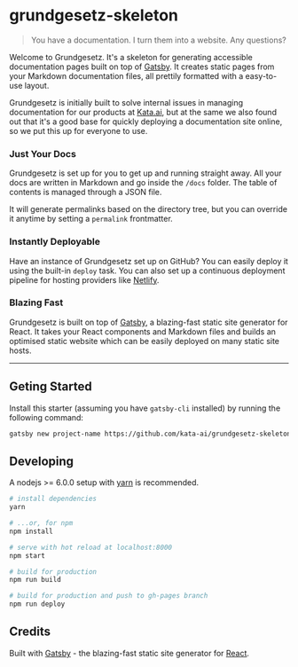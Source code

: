 # grundgesetz-skeleton

> You have a documentation. I turn them into a website. Any questions?

Welcome to Grundgesetz. It's a skeleton for generating accessible documentation pages built on top of [Gatsby](https://www.gatsbyjs.org). It creates static pages from your Markdown documentation files, all prettily formatted with a easy-to-use layout.

Grundgesetz is initially built to solve internal issues in managing documentation for our products at [Kata.ai](https://kata.ai/), but at the same we also found out that it's a good base for quickly deploying a documentation site online, so we put this up for everyone to use.

### Just Your Docs

Grundgesetz is set up for you to get up and running straight away. All your docs are written in Markdown and go inside the `/docs` folder. The table of contents is managed through a JSON file.

It will generate permalinks based on the directory tree, but you can override it anytime by setting a `permalink` frontmatter.

### Instantly Deployable

Have an instance of Grundgesetz set up on GitHub? You can easily deploy it using the built-in `deploy` task. You can also set up a continuous deployment pipeline for hosting providers like [Netlify](https://www.netlify.com/).

### Blazing Fast

Grundgesetz is built on top of [Gatsby](https://www.gatsbyjs.org), a blazing-fast static site generator for React. It takes your React components and Markdown files and builds an optimised static website which can be easily deployed on many static site hosts.

---

## Geting Started

Install this starter (assuming you have `gatsby-cli` installed) by running the following command:

```bash
gatsby new project-name https://github.com/kata-ai/grundgesetz-skeleton
```

## Developing

A nodejs >= 6.0.0 setup with [yarn](https://yarnpkg.com/) is recommended.

```bash
# install dependencies
yarn

# ...or, for npm
npm install

# serve with hot reload at localhost:8000
npm start

# build for production
npm run build

# build for production and push to gh-pages branch
npm run deploy
```

## Credits

Built with [Gatsby](https://www.gatsbyjs.org/) - the blazing-fast static site generator for [React](https://facebook.github.io/react/).
